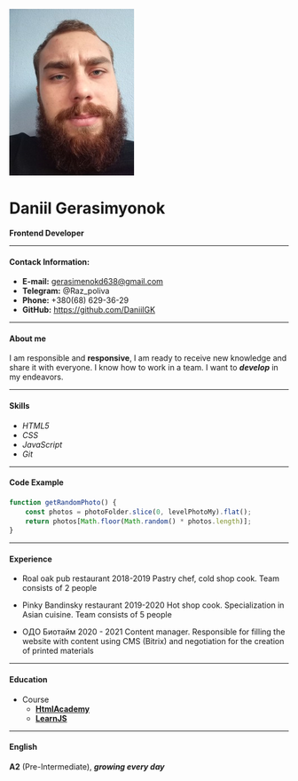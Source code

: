 ![my photo](https://github.com/DaniilGK/rsschool-cv/blob/gh-pages/my-photo.jpg?raw=true=100x20)
# Daniil Gerasimyonok
**Frontend Developer**

----
#### Contack Information:

- **E-mail:** gerasimenokd638@gmail.com
- **Telegram:** @Raz_poliva
- **Phone:** +380(68) 629-36-29
- **GitHub:** https://github.com/DaniilGK

----

#### About me

I am responsible and **responsive**, I am ready to receive new knowledge and share it with everyone. I know how to work in a team. I want to ***develop*** in my endeavors.

----
#### Skills
* *HTML5* 
* *CSS*
* *JavaScript*
* *Git*

----

#### Code Example

```javascript
function getRandomPhoto() {
    const photos = photoFolder.slice(0, levelPhotoMy).flat();
    return photos[Math.floor(Math.random() * photos.length)];
}
```

----

#### Experience

* Roal oak pub restaurant 2018-2019
Pastry chef, cold shop cook. Team consists of 2 people

* Pinky Bandinsky restaurant 2019-2020
Hot shop cook. Specialization in Asian cuisine. Team consists of 5 people

* ОДО Биотайм 2020 - 2021
Content manager. Responsible for filling the website with content using CMS (Bitrix) and negotiation for the creation of printed materials

----

#### Education

* Course
  * [**HtmlAcademy**](https://htmlacademy.ru/)
  * [**LearnJS**](https://learn.javascript.ru/)
  
----

#### English

 **A2** (Pre-Intermediate), ***growing every day***
